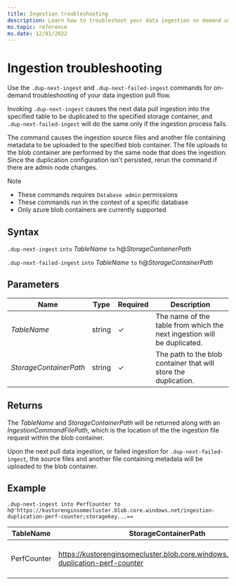 ```yaml
---
title: Ingestion troubleshooting
description: Learn how to troubleshoot your data ingestion on demand using .dup-next-ingest and .dup-next-failed-ingest commands.
ms.topic: reference
ms.date: 12/01/2022
---
```


# Ingestion troubleshooting

Use the `.dup-next-ingest` and `.dup-next-failed-ingest` commands for on-demand troubleshooting of your data ingestion pull flow.

Invoking `.dup-next-ingest` causes the next data pull ingestion into the specified table to be duplicated to the specified storage container, and `.dup-next-failed-ingest` will do the same only if the ingestion process fails.

The command causes the ingestion source files and another file containing metadata to be uploaded to the specified blob container. The file uploads to the blob container are performed by the same node that does the ingestion. Since the duplication configuration isn't persisted, rerun the command if there are admin node changes.

> [!NOTE]
>
> * These commands requires `Database admin` permissions
> * These commands run in the context of a specific database
> * Only azure blob containers are currently supported

## Syntax

`.dup-next-ingest` `into` *TableName* `to` h@*StorageContainerPath*

`.dup-next-failed-ingest` `into` *TableName* `to` h@*StorageContainerPath*

## Parameters

|Name|Type|Required|Description|
|--|--|--|--|
|*TableName* | string | &check; | The name of the table from which the next ingestion will be duplicated.|
|*StorageContainerPath*| string | &check; | The path to the blob container that will store the duplication.|

## Returns

The *TableName* and *StorageContainerPath* will be returned along with an *IngestionCommandFilePath*, which is the location of the the ingestion file request within the blob container.

Upon the next pull data ingestion, or failed ingestion for `.dup-next-failed-ingest`, the source files and another file containing metadata will be uploaded to the blob container.

## Example

```kusto
.dup-next-ingest into PerfCounter to h@'https://kustorenginsomecluster.blob.core.windows.net/ingestion-duplication-perf-counter;storagekey...==
```

|TableName|StorageContainerPath|IngestionCommandFilePath|
|--|--|--|
|PerfCounter|https://kustorenginsomecluster.blob.core.windows.net/ingestion-duplication-perf-counter|ingestionrequest-KustoEH-PerfCounter-083736db-8cf7-4166-85fd-74ef54e491d1|
